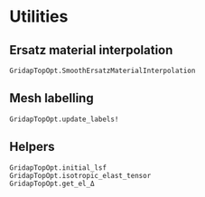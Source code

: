 # Utilities

## Ersatz material interpolation
```@docs
GridapTopOpt.SmoothErsatzMaterialInterpolation
```

## Mesh labelling
```@docs
GridapTopOpt.update_labels!
```

## Helpers

```@docs
GridapTopOpt.initial_lsf
GridapTopOpt.isotropic_elast_tensor
GridapTopOpt.get_el_Δ
```
